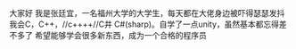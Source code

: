 大家好
我是张廷宜，一名福州大学的大学生，每天都在大佬身边被吓得瑟瑟发抖
我会C，C++，//c++++//C井
C#(sharp)。自学了一点unity，虽然基本都忘得差不多了
希望能够学会很多新东西，成为一个合格的程序员
